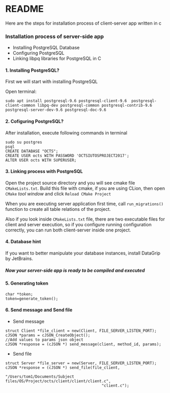 # README #

Here are the steps for installation process of client-server app written in c

### Installation process of server-side app ###

* Installing PostgreSQL Database
* Configuring PostgreSQL
* Linking libpq libraries for PostgreSQL in C

#### 1. Installing PostgreSQL? ####

First we will start with installing PostgreSQL

Open terminal:

```
sudo apt install postgresql-9.6 postgresql-client-9.6  postgresql-client-common libpq-dev postgresql-common postgresql-contrib-9.6 postgresql-server-dev-9.6 postgresql-doc-9.6
```
#### 2. Cofiguring PostgreSQL? ####
After installation, execute following commands in terminal
```
sudo su postgres
psql
CREATE DATABASE "OCTS";
CREATE USER octs WITH PASSWORD 'OCTSIUTOSPROJECT2017';
ALTER USER octs WITH SUPERUSER;
```
#### 3. Linking process with PostgreSQL ####

Open the project source directory and you will see cmake file
`CMakeLists.txt`. Build this file with cmake, if you are using CLion, 
then open `CMake` _tool window_ and click `Reload CMake Project`

When you are executing server application first time, call `run_migrations()` function to create all table relations of the project.

Also if you look inside `CMakeLists.txt` file, there are two executable files for client and server execution, so if you configure running configuration correctly, you can run both client-server inside one project.
#### 4. Database hint ####

If you want to better manipulate your database instances, install DataGrip by JetBrains.

##### Now your server-side app is ready to be compiled and executed ####

#### 5. Generating token
```
char *token;
token=generate_token();
```

#### 6. Send message and Send file
* Send message
```
struct Client *file_client = new(Client, FILE_SERVER_LISTEN_PORT);
cJSON *params = cJSON_CreateObject();
//Add values to params json object
cJSON *response = (cJSON *) send_message(client, method_id, params);
```
* Send file
```
struct Server *file_server = new(Server, FILE_SERVER_LISTEN_PORT);
cJSON *response = (cJSON *) send_file(file_client,
                                          "/Users/tom1/Documents/Subject files/OS/Project/octs/client/client/client.c",
                                          "client.c");
```
